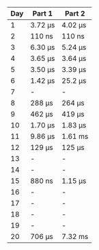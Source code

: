 | Day | Part 1  | Part 2  |
| --- | ------- | ------- |
|   1 | 3.72 µs | 4.02 µs |
|   2 |  110 ns |  110 ns |
|   3 | 6.30 µs | 5.24 µs |
|   4 | 3.65 µs | 3.64 µs |
|   5 | 3.50 µs | 3.39 µs |
|   6 | 1.42 µs | 25.2 µs |
|   7 |    -    |    -    |
|   8 |  288 µs |  264 µs |
|   9 |  462 µs |  419 µs |
|  10 | 1.70 µs | 1.83 µs |
|  11 | 9.86 µs | 1.61 ms |
|  12 |  129 µs |  125 µs |
|  13 |    -    |    -    |
|  14 |    -    |    -    |
|  15 |  880 ns | 1.15 µs |
|  16 |    -    |    -    |
|  17 |    -    |    -    |
|  18 |    -    |    -    |
|  19 |    -    |    -    |
|  20 |  706 µs | 7.32 ms |

